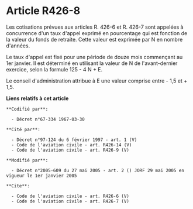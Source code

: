 # Article R426-8

Les cotisations prévues aux articles R. 426-6 et R. 426-7 sont appelées à concurrence d'un taux d'appel exprimé en
pourcentage qui est fonction de la valeur du fonds de retraite. Cette valeur est exprimée par N en nombre d'années.

Le taux d'appel est fixé pour une période de douze mois commençant au 1er janvier. Il est déterminé en utilisant la valeur de
N de l'avant-dernier exercice, selon la formule 125 - 4 N + E.

Le conseil d'administration attribue à E une valeur comprise entre - 1,5 et + 1,5.

**Liens relatifs à cet article**

	**Codifié par**:

	  - Décret n°67-334 1967-03-30

	**Cité par**:

	  - Décret n°97-124 du 6 février 1997 - art. 1 (V)
	  - Code de l'aviation civile - art. R426-14 (V)
	  - Code de l'aviation civile - art. R426-9 (V)

	**Modifié par**:

	  - Décret n°2005-609 du 27 mai 2005 - art. 2 () JORF 29 mai 2005 en vigueur le 1er janvier 2005

	**Cite**:

	  - Code de l'aviation civile - art. R426-6 (V)
	  - Code de l'aviation civile - art. R426-7 (V)

